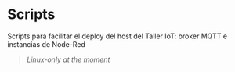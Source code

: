 # Scripts

Scripts para facilitar el deploy del host del Taller IoT: broker MQTT e instancias de Node-Red

> *Linux-only at the moment*